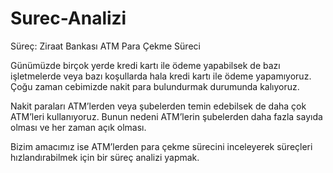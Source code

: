 # Surec-Analizi

Süreç: Ziraat Bankası ATM Para Çekme Süreci

Günümüzde birçok yerde kredi kartı ile ödeme yapabilsek de bazı işletmelerde veya bazı koşullarda hala kredi kartı ile ödeme yapamıyoruz. Çoğu zaman cebimizde nakit para bulundurmak durumunda kalıyoruz. 
    
Nakit paraları ATM’lerden veya şubelerden temin edebilsek de daha çok ATM’leri kullanıyoruz. Bunun nedeni ATM’lerin şubelerden daha fazla sayıda olması ve her zaman açık olması.
	
Bizim amacımız ise ATM’lerden para çekme sürecini inceleyerek süreçleri hızlandırabilmek için bir süreç analizi yapmak.



